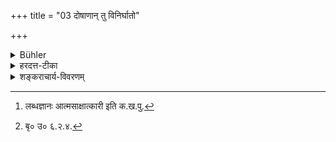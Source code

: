 +++
title = "03 दोषाणान् तु विनिर्घातो"

+++

<details><summary>Bühler</summary>

3. But the eradication of the faults is brought about in this life by the means (called Yoga). A wise man who has eradicated the (faults) which destroy the creatures, obtains salvation.
</details>

<details><summary>हरदत्त-टीका</summary>

## सूत्रम्
दोषाणां तु निर्घातो योगमूल इह जीविते ।  
निर्हृत्य भूत दाहीयान् क्षेमं गच्छति पण्डितः ॥ ११ ॥ ३ ॥
### टिप्पनी
दोषाणां वक्ष्यमाणानां क्रोधादीनां निर्घातः निर्मूलनम् । इह जीविते योगमूलः योगाः वक्ष्यमाणा अक्रोधादयः तन्मूलकः । अतश्च तान् भूतदाहीयान् भूतानि दहतः क्रोधादीन्दोषान् निर्हृत्य क्षेमं गच्छति आत्मत्राणद्वारेण । पण्डितो [^३]लब्धज्ञानः आत्मसाक्षात्कारी । क्षेमं अभयं मोक्षम् [^४]अभयं वै जनक प्राप्तोऽसीति बृहदारण्यकम् ॥ समाप्ताः श्लोकाः ॥ ३ ॥


[^३]:

    लब्धज्ञानः आत्मसाक्षात्कारी इति क.ख.पु.  


[^४]:  बृ० उ० ६.२.४.
</details>

<details><summary>शङ्कराचार्य-विवरणम्</summary>

दोषाणां तु विनिर्घातो योगमूल इह जीविते । निर्हृत्य भूतदाहीयान् क्षेमं गच्छति पण्डितः ३

विवरणम् । एवं यथोक्तमात्मान विदितवत आध्यात्मिका योगा न्यायसहिता अप्रतिबन्धेन भविष्यन्ति । मिथ्याप्रत्ययपूर्वका हि दोषाः। दोषनिमिः सश्च धर्माधर्मजनितः ससारः दोषनिवृत्तावत्यन्तं विनिवर्तते इत्येतम. थै दर्शयिष्यन्नाह--

दोषाणां तु निर्घातो योगमूल इह जीविते । निहत्य
भूत दाहीयान् क्षेमं गच्छति पण्डितः ॥ ११ ॥ ३ ॥ ___ दोषाणां तु क्रोधादीनां निर्घात विनाशः। योगा अक्रोधादयः, त. न्मूलः तनिमित्तमित्येतत् । अक्रोधादिषु हि सत्सु प्रतिद्वन्द्विनो दोषा दुर्बलत्वानिहन्यन्ते । इह जवित इति दोषप्रभवकमीनीमत्तत्वाज्जीवित तस्य देहधारणावसानो दोषव्यापार इत्येतद् दर्शयति । तत्प्रतिपक्षेश्व क्रोधादिषु कथं नु नाम मुमुक्षवः प्रयत्नातिशय कुयुरिति योगदोषयो रितरेतरविरोधित्वे सति स्थितिगतिवद् योगेभ्यो दोषाणामेव निर्धातः, न तु विपर्यय इत्येतत् । कथामिति चेत् ? उच्यते-सम्यग्दर्शनसचिव. त्वाद् बलवन्तो योगाः । मिथ्याप्रत्ययसचिवक्त्वात दुर्बलत्वानिहन्यन्ते । निहन्तीत्येतदप्युक्तम् । बुद्धिबलवद्भयस्तद्धीनानां लोके निर्धातो दृष्टः । 'अक्रोधनः' (१. १. २३) 'क्रोधादींश्च---' (१. ११. २५) इति लि नात् । निर्हत्य अपहृत्य । भूतदाहान् दोषेषु(न?) ह्यद्भुतेषु भूतानि द. हन्त इव अग्निना परितप्यन्ते । अतो भूतदाहा दोषा उच्यन्ते । तान् निहत्य । क्षेमं निर्भय मोक्षं गच्छति। ___"आनन्दं ब्रह्मणो विद्वान् न बिभेति कुतश्चन"अभयं वै जनक प्राप्तो अलि' न भवति विदषां ततो भयम' इत्यादिश्रतिस्मतिभ्य. । न दोषप्रशममात्रेणाऽब्रह्मविदः क्षेमप्राप्तिरित्याह-पण्डित इति । ब्रह्मविदि ह्यत्र पण्डितशब्दः प्रयुक्तो, न शास्त्रविदि । (१)"तस्माद् ब्राह्मणः पा ण्डित्य निर्विद्य" इति श्रुतेः । इहाऽऽत्मविद्याधिकारात ।
यदि तर्हि दोषनिहरणं पण्डितोऽप्यपक्षेत, तं प्रति न हि ब्रह्मवि द्या क्षेमप्राप्तिनिमित्तम् । यदि ब्रह्मविद्यैव क्षेमप्राप्तिनिमित्तं, ब्रह्मविद्या नन्तरमेव न दुःखमुपलभेत । नैष दोषः । उक्तो ह्यत्र परिहार:--सम्यग ज्ञानबलावष्टम्भाद् बलिनो योगा दुर्वलान् दोषान् मिथ्याप्रत्ययभवान् निहन्तुमलमिति । तस्माद् ब्रह्मविद्ययैव क्षेमप्राप्तिः । अन्यथा दोषनिह रणकर्मक्षययोरसम्भवात् ।
१. ब. उ. ३. ५. १.
wwwPhomemain
८
आपस्तम्बधर्मसूत्रे (प.८)क.२३ विद्यया चेद् दोषनिहरणकर्मक्षयावश्यं भवतः, तत इदमयनका. यत्वाद् दोषनिहरणस्य नित्यानुवाद रूपमनर्थकम्, निहत्येति, न, प्रवृत्तकर्माक्षिप्तत्वाद् दोषाणाम्। द्विविधानि बनेकजन्मान्तरकृतानि कर्माणि-फलदानाय प्रवृत्तान्यप्रवृत्तानि च । यत्तु प्रवृत्त कर्म, तेनाक्षि ना दोषाः कर्तुः सुखदुःखादिफलदानाय, दोषाभावे फलारम्भकत्वा. नुपपत्तेः । न हि रागद्वेषादिशून्ये सुखदुःख प्रवृत्तिलब्धिः कदाचित् कस्यचिदिह दृश्यते । तस्मात् फलदानाय प्रवृत्तेन कर्मणाक्षिप्ता दोषाः प्रसङ्गेन प्राप्तबला यत्नतो निहर्तव्या । प्रवृत्याधिक्यहेतुत्वप्रसङ्गात् । अत एवेदमुक्तम्-दोषाणां तु निर्घातो योगमूले इह जीवित इति। मन्द. मध्यमोत्तमापेक्षत्वाच्च । ब्रह्मविदामपि न सर्वेषां समा बह्मप्रतिपत्तिः, विवेकातिशयदर्शनात कस्याचत । 'एष ब्रह्मविदां वरिष्ट' इति च श्रुतः सम्यग्दर्शनसम्पन्न' इति च स्मृतः। मन्दमध्यमब्रह्मविदपेक्षया त्याग. वैराग्येन्द्रियजयाविधेरर्थवत्त्वम् : उत्तम ब्रह्मविदां त्वर्थप्राप्तमेतत् सवमि. त्यनुवादमात्रम् । (१) रसोऽप्यस्य परं दृष्ट्वा निवर्तते, इति वचनात् गुणा तीत्तलक्षणवचनेभ्यश्च । प्रवृत्तकांक्षिप्तदोषात् तजानतचेष्टाभ्यश्च भ. वति विदुषोऽपि देहान्तरोत्पत्तिरिति चेद-मुक्तषुवत् प्रवृत्तकाक्षिप्त त्वाद् विद्वहोषचेष्टानां प्रवृत्त कर्मविभागनवोपक्षीणशक्तित्वात प्रयोजना न्ताराभावाच्च न जन्मान्तरारम्भकत्वमुपपद्यते । यद्यप्रवृत्तं कम, तत
सत्यवावस्थमेव ब्रह्मविद्याहुताशनदग्धबीजशक्तित्वाचाल जन्मान्तरार. म्भाय, 'क्षीयन्ते चाऽस्य कमाणि'(२) 'ज्ञानाग्निः सर्वकमाणि'इत्यादिश्रु. तिस्मृतिभ्यः । अतः सिद्धा पण्डितस्य दोषनिहरणात क्षमप्राप्तिः ॥ ११॥


१. श्रीभ० गीता० २. ५९.
२. श्रीभगव. ४. ३७.
</details>
